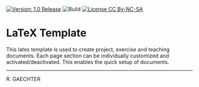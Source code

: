 [![Version: 1.0 Release](https://img.shields.io/badge/Version-1.0%20Release-green.svg)](https://github.com/0x007e/latex) ![Build](https://github.com/0x007e/latex/actions/workflows/build.yml/badge.svg?branch=main) [![License CC By-NC-SA](https://img.shields.io/badge/TeX-CC--BY--NC--SA--4.0-lightgrey)](https://creativecommons.org/licenses/by-nc-sa/4.0/legalcode)

# LaTeX Template

This latex template is used to create project, exercise and teaching documents. Each page section can be individually customized and activated/deactivated. This enables the quick setup of documents.

---

R. GAECHTER